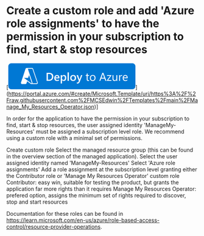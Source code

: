 
# Create a custom role and add 'Azure role assignments' to have the permission in your subscription to find, start & stop resources


[![Deploy To Azure](https://raw.githubusercontent.com/MCSEdwin/Templates/main/deploytoazure.svg?sanitize=true)] (https://portal.azure.com/#create/Microsoft.Template/uri/https%3A%2F%2Fraw.githubusercontent.com%2FMCSEdwin%2FTemplates%2Fmain%2FManage_My_Resources_Operator.json)]

In order for the application to have the permission in your subscription to find, start & stop resources, the user assigned identity 'ManageMy-Resources' must be assigned a subscription level role. We recommend using a custom role with a minimal set of permissions.

Create custom role
Select the managed resource group (this can be found in the overview section of the managed application).
Select the user assigned identity named 'ManageMy-Resources'
Select 'Azure role assignments'
Add a role assignment at the subscription level granting either the Contributor role or 'Manage My Resources Operator' custom role
Contributor: easy win, suitable for testing the product, but grants the application far more rights than it requires
Manage My Resources Operator: prefered option, assigns the minimum set of rights required to discover, stop and start resources

Documentation for these roles can be found in https://learn.microsoft.com/en-us/azure/role-based-access-control/resource-provider-operations.
